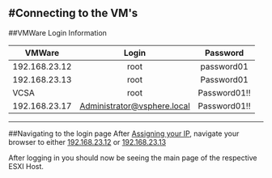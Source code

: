 #Connecting to the VM's
----------

##VMWare Login Information

|     VMWare    |  Login | Password     |
| ------------- |:------:|:------------:|
| 192.168.23.12 |  root  | password01   |
| 192.168.23.13 |  root  | Password01   |
| VCSA          |  root  | Password01!! |
| 192.168.23.17 |  Administrator@vsphere.local | Password01!! |
------------
##Navigating to the login page
After [Assigning your IP](../assigning.md), navigate your browser to either <a href="http://192.168.23.12" target="_blank">192.168.23.12</a> or <a href="http://192.168.23.13" target="_blank">192.168.23.13</a>

After logging in you should now be seeing the main page of the respective ESXI Host.
